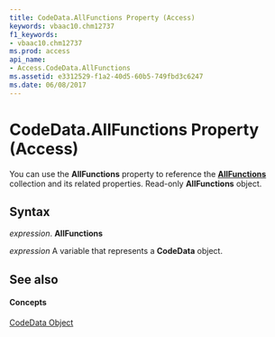 ```yaml
---
title: CodeData.AllFunctions Property (Access)
keywords: vbaac10.chm12737
f1_keywords:
- vbaac10.chm12737
ms.prod: access
api_name:
- Access.CodeData.AllFunctions
ms.assetid: e3312529-f1a2-40d5-60b5-749fbd3c6247
ms.date: 06/08/2017
---
```



# CodeData.AllFunctions Property (Access)

You can use the **AllFunctions** property to reference the **[AllFunctions](allfunctions-object-access.md)** collection and its related properties. Read-only **AllFunctions** object.


## Syntax

 _expression_. **AllFunctions**

 _expression_ A variable that represents a **CodeData** object.


## See also


#### Concepts


[CodeData Object](codedata-object-access.md)

